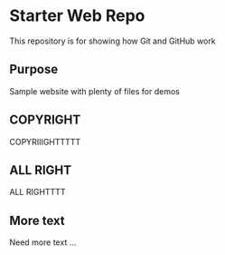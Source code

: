 # Starter Web Repo

This repository is for showing how Git and GitHub work

## Purpose

Sample website with plenty of files for demos


## COPYRIGHT

COPYRIIIGHTTTTT

## ALL RIGHT
ALL RIGHTTTT

## More text
Need more text ...
